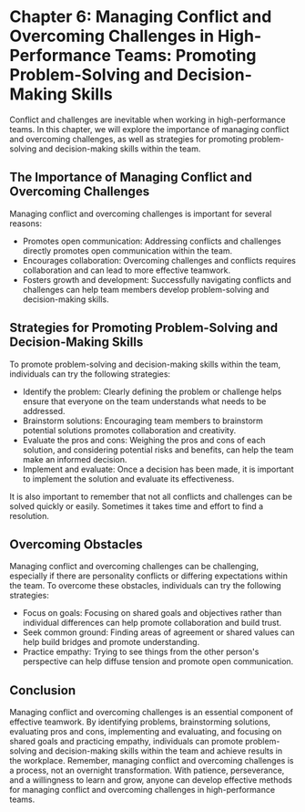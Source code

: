 Chapter 6: Managing Conflict and Overcoming Challenges in High-Performance Teams: Promoting Problem-Solving and Decision-Making Skills
======================================================================================================================================

Conflict and challenges are inevitable when working in high-performance teams. In this chapter, we will explore the importance of managing conflict and overcoming challenges, as well as strategies for promoting problem-solving and decision-making skills within the team.

The Importance of Managing Conflict and Overcoming Challenges
-------------------------------------------------------------

Managing conflict and overcoming challenges is important for several reasons:

* Promotes open communication: Addressing conflicts and challenges directly promotes open communication within the team.
* Encourages collaboration: Overcoming challenges and conflicts requires collaboration and can lead to more effective teamwork.
* Fosters growth and development: Successfully navigating conflicts and challenges can help team members develop problem-solving and decision-making skills.

Strategies for Promoting Problem-Solving and Decision-Making Skills
-------------------------------------------------------------------

To promote problem-solving and decision-making skills within the team, individuals can try the following strategies:

* Identify the problem: Clearly defining the problem or challenge helps ensure that everyone on the team understands what needs to be addressed.
* Brainstorm solutions: Encouraging team members to brainstorm potential solutions promotes collaboration and creativity.
* Evaluate the pros and cons: Weighing the pros and cons of each solution, and considering potential risks and benefits, can help the team make an informed decision.
* Implement and evaluate: Once a decision has been made, it is important to implement the solution and evaluate its effectiveness.

It is also important to remember that not all conflicts and challenges can be solved quickly or easily. Sometimes it takes time and effort to find a resolution.

Overcoming Obstacles
--------------------

Managing conflict and overcoming challenges can be challenging, especially if there are personality conflicts or differing expectations within the team. To overcome these obstacles, individuals can try the following strategies:

* Focus on goals: Focusing on shared goals and objectives rather than individual differences can help promote collaboration and build trust.
* Seek common ground: Finding areas of agreement or shared values can help build bridges and promote understanding.
* Practice empathy: Trying to see things from the other person's perspective can help diffuse tension and promote open communication.

Conclusion
----------

Managing conflict and overcoming challenges is an essential component of effective teamwork. By identifying problems, brainstorming solutions, evaluating pros and cons, implementing and evaluating, and focusing on shared goals and practicing empathy, individuals can promote problem-solving and decision-making skills within the team and achieve results in the workplace. Remember, managing conflict and overcoming challenges is a process, not an overnight transformation. With patience, perseverance, and a willingness to learn and grow, anyone can develop effective methods for managing conflict and overcoming challenges in high-performance teams.


